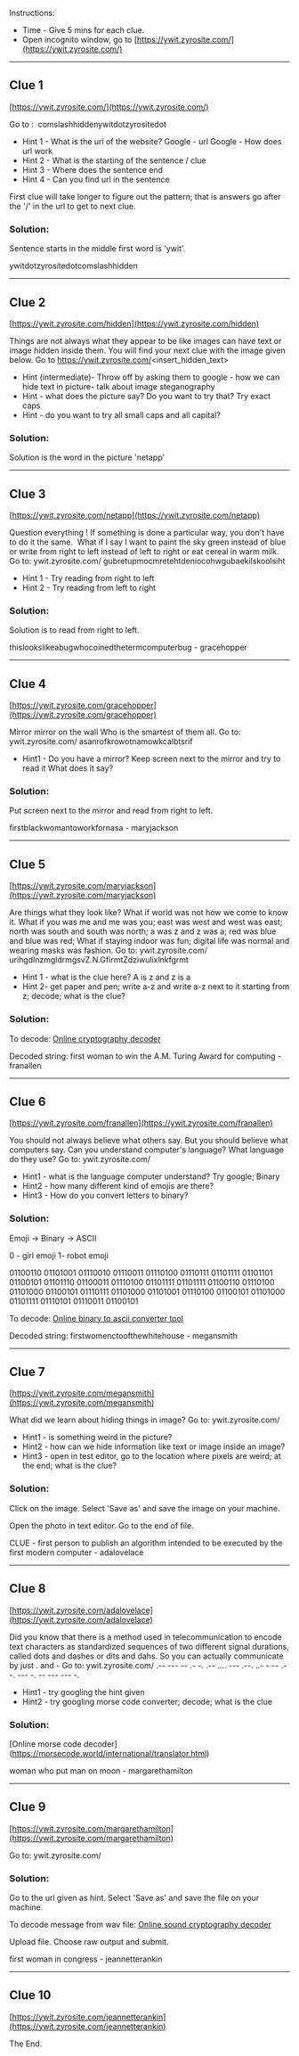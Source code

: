 Instructions:

* Time - Give 5 mins for each clue.
* Open incognito window, go to [https://ywit.zyrosite.com/](https://ywit.zyrosite.com/)

---

## Clue 1
[https://ywit.zyrosite.com/](https://ywit.zyrosite.com/)

Go to : 
comslashhiddenywitdotzyrositedot


* Hint 1 - What is the url of the website?
Google - url
Google - How does url work
* Hint 2 - What is the starting of the sentence / clue
* Hint 3 - Where does the sentence end
* Hint 4 - Can you find url in the sentence

First clue will take longer to figure out the pattern; that is answers go after the '/' in the url to get to next clue.

### Solution:
Sentence starts in the middle first word is 'ywit'.

ywitdotzyrositedotcomslashhidden

---

## Clue 2
[https://ywit.zyrosite.com/hidden](https://ywit.zyrosite.com/hidden)

Things are not always what they appear to be like images can have text or image hidden inside them. You will find your next clue with the image given below.
Go to https://ywit.zyrosite.com/<insert_hidden_text>

* Hint (intermediate)- Throw off by asking them to google - how we can hide text in picture- talk about image steganography 
* Hint - what does the picture say? Do you want to try that? Try exact caps
* Hint - do you want to try all small caps and all capital?

### Solution:
Solution is the word in the picture 'netapp'

---

## Clue 3
[https://ywit.zyrosite.com/netapp](https://ywit.zyrosite.com/netapp)

Question everything !
If something is done a particular way, you don't have to do it the same. 
What if I say I want to paint the sky green instead of blue or write from right to left instead of left to right or eat cereal in warm milk.
Go to: ywit.zyrosite.com/<insert answer>
gubretupmocmretehtdeniocohwgubaekilskoolsiht

* Hint 1 - Try reading from right to left
* Hint 2 - Try reading from left to right

### Solution:
Solution is to read from right to left.

thislookslikeabugwhocoinedthetermcomputerbug - gracehopper

---

## Clue 4
[https://ywit.zyrosite.com/gracehopper](https://ywit.zyrosite.com/gracehopper)

Mirror mirror on the wall
Who is the smartest of them all.
Go to: ywit.zyrosite.com/<insert answer>
asanrofkrowotnamowkcalbtsrif

* Hint1 - Do you have a mirror? Keep screen next to the mirror and try to read it
What does it say?

### Solution:
Put screen next to the mirror and read from right to left.

firstblackwomantoworkfornasa - maryjackson

---

## Clue 5
[https://ywit.zyrosite.com/maryjackson](https://ywit.zyrosite.com/maryjackson)

Are things what they look like? 
What if world was not how we come to know it. What if you was me and me was you; east was west and west was east; 
north was south and south was north; a was z and z was a; red was blue and blue was red; What if staying indoor was fun; 
digital life was normal and wearing masks was fashion.
Go to: ywit.zyrosite.com/<insert answer>
urihgdlnzmgldrmgsvZ.N.GfirmtZdziwulixlnkfgrmt

* Hint 1 - what is the clue here? A is z and z is a
* Hint 2- get paper and pen; write a-z and write a-z next to it starting from z; decode; what is the clue?

### Solution:

To decode:
[Online cryptography decoder](https://cryptii.com/pipes/alphabetical-substitution)

Decoded string:
first woman to win the A.M. Turing Award for computing - franallen

---

## Clue 6
[https://ywit.zyrosite.com/franallen](https://ywit.zyrosite.com/franallen)

You should not always believe what others say. But you should believe what computers say. Can you understand computer's language? What language do they use?
Go to: ywit.zyrosite.com/<insert answer>

* Hint1 - what is the language computer understand? Try google; Binary
* Hint2 - how many different kind of emojis are there?
* Hint3 - How do you convert letters to binary?

### Solution:

Emoji -> Binary -> ASCII

0 - girl emoji
1- robot emoji

01100110 01101001 01110010 01110011 01110100 01110111 01101111 01101101 01100101 01101110 01100011 01110100 01101111 01101111
01100110 01110100 01101000 01100101 01110111 01101000 01101001 01110100 01100101 01101000 01101111 01110101 01110011 01100101

To decode:
[Online binary to ascii converter tool](https://onlineasciitools.com/convert-arbitrary-base-to-ascii)

Decoded string:
firstwomenctoofthewhitehouse - megansmith

---

## Clue 7
[https://ywit.zyrosite.com/megansmith](https://ywit.zyrosite.com/megansmith)

What did we learn about hiding things in image?
Go to: ywit.zyrosite.com/<insert answer>

* Hint1 - is something weird in the picture?
* Hint2 - how can we hide information like text or image inside an image?
* Hint3 - open in test editor, go to the location where pixels are weird; at the end; what is the clue?

### Solution:
Click on the image. Select 'Save as' and save the image on your machine.

Open the photo in text editor. Go to the end of file. 

CLUE - first person to publish an algorithm intended to be executed by the first modern computer - adalovelace

---

## Clue 8
[https://ywit.zyrosite.com/adalovelace](https://ywit.zyrosite.com/adalovelace)

Did you know that there is a method used in telecommunication to encode text characters as standardized sequences of two different signal durations, 
called dots and dashes or dits and dahs. So you can actually communicate by just . and -
Go to: ywit.zyrosite.com/<insert answer>
.-- --- -- .- -. .-- .... --- .--. ..- - -- .- -. --- -. -- --- --- -.

* Hint1 - try googling the hint given
* Hint2 - try googling morse code converter; decode; what is the clue

### Solution:

[Online morse code decoder] (https://morsecode.world/international/translator.html)

woman who put man on moon - margarethamilton

---

## Clue 9
[https://ywit.zyrosite.com/margarethamilton](https://ywit.zyrosite.com/margarethamilton)

Go to: ywit.zyrosite.com/<insert answer>

### Solution:

Go to the url given as hint. Select 'Save as' and save the file on your machine.

To decode message from wav file:
[Online sound cryptography decoder](https://futureboy.us/stegano/decinput.html)

Upload file. Choose raw output and submit.

first woman in congress - jeannetterankin

---

## Clue 10
[https://ywit.zyrosite.com/jeannetterankin](https://ywit.zyrosite.com/jeannetterankin)

The End.
